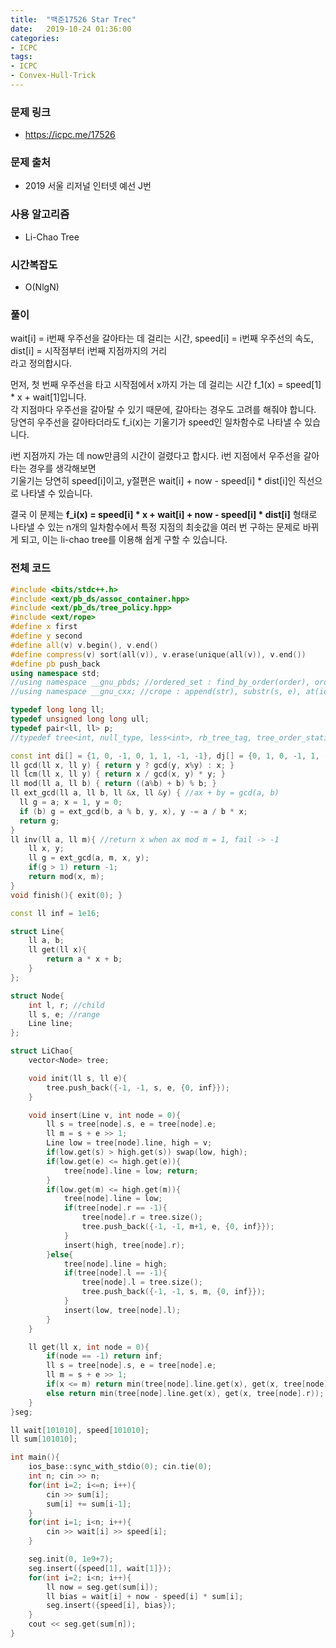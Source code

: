 ```yaml
---
title:  "백준17526 Star Trec"
date:   2019-10-24 01:36:00
categories:
- ICPC
tags:
- ICPC
- Convex-Hull-Trick
---
```


### 문제 링크
* https://icpc.me/17526

### 문제 출처
* 2019 서울 리저널 인터넷 예선 J번

### 사용 알고리즘
* Li-Chao Tree

### 시간복잡도
* O(NlgN)

### 풀이
wait[i] = i번째 우주선을 갈아타는 데 걸리는 시간, speed[i] = i번째 우주선의 속도, dist[i] = 시작점부터 i번째 지점까지의 거리<Br>
라고 정의합시다.

먼저, 첫 번째 우주선을 타고 시작점에서 x까지 가는 데 걸리는 시간 f_1(x) = speed[1] * x + wait[1]입니다.<br>
각 지점마다 우주선을 갈아탈 수 있기 때문에, 갈아타는 경우도 고려를 해줘야 합니다.<br>
당연히 우주선을 갈아타더라도 f_i(x)는 기울기가 speed인 일차함수로 나타낼 수 있습니다.

i번 지점까지 가는 데 now만큼의 시간이 걸렸다고 합시다. i번 지점에서 우주선을 갈아타는 경우를 생각해보면<br>
기울기는 당연히 speed[i]이고, y절편은 wait[i] + now - speed[i] * dist[i]인 직선으로 나타낼 수 있습니다.

결국 이 문제는 **f_i(x) = speed[i] * x + wait[i] + now - speed[i] * dist[i]** 형태로 나타낼 수 있는 n개의 일차함수에서 특정 지점의 최솟값을 여러 번 구하는 문제로 바뀌게 되고, 이는 li-chao tree를 이용해 쉽게 구할 수 있습니다.

### 전체 코드
```cpp
#include <bits/stdc++.h>
#include <ext/pb_ds/assoc_container.hpp>
#include <ext/pb_ds/tree_policy.hpp>
#include <ext/rope>
#define x first
#define y second
#define all(v) v.begin(), v.end()
#define compress(v) sort(all(v)), v.erase(unique(all(v)), v.end())
#define pb push_back
using namespace std;
//using namespace __gnu_pbds; //ordered_set : find_by_order(order), order_of_key(key)
//using namespace __gnu_cxx; //crope : append(str), substr(s, e), at(idx)

typedef long long ll;
typedef unsigned long long ull;
typedef pair<ll, ll> p;
//typedef tree<int, null_type, less<int>, rb_tree_tag, tree_order_statistics_node_update> ordered_set;

const int di[] = {1, 0, -1, 0, 1, 1, -1, -1}, dj[] = {0, 1, 0, -1, 1, -1, 1, -1};
ll gcd(ll x, ll y) { return y ? gcd(y, x%y) : x; }
ll lcm(ll x, ll y) { return x / gcd(x, y) * y; }
ll mod(ll a, ll b) { return ((a%b) + b) % b; }
ll ext_gcd(ll a, ll b, ll &x, ll &y) { //ax + by = gcd(a, b)
  ll g = a; x = 1, y = 0;
  if (b) g = ext_gcd(b, a % b, y, x), y -= a / b * x;
  return g;
}
ll inv(ll a, ll m){ //return x when ax mod m = 1, fail -> -1
    ll x, y;
    ll g = ext_gcd(a, m, x, y);
    if(g > 1) return -1;
    return mod(x, m);
}
void finish(){ exit(0); }

const ll inf = 1e16;

struct Line{
    ll a, b;
    ll get(ll x){
        return a * x + b;
    }
};

struct Node{
    int l, r; //child
    ll s, e; //range
    Line line;
};

struct LiChao{
    vector<Node> tree;

    void init(ll s, ll e){
        tree.push_back({-1, -1, s, e, {0, inf}});
    }

    void insert(Line v, int node = 0){
        ll s = tree[node].s, e = tree[node].e;
        ll m = s + e >> 1;
        Line low = tree[node].line, high = v;
        if(low.get(s) > high.get(s)) swap(low, high);
        if(low.get(e) <= high.get(e)){
            tree[node].line = low; return;
        }
        if(low.get(m) <= high.get(m)){
            tree[node].line = low;
            if(tree[node].r == -1){
                tree[node].r = tree.size();
                tree.push_back({-1, -1, m+1, e, {0, inf}});
            }
            insert(high, tree[node].r);
        }else{
            tree[node].line = high;
            if(tree[node].l == -1){
                tree[node].l = tree.size();
                tree.push_back({-1, -1, s, m, {0, inf}});
            }
            insert(low, tree[node].l);
        }
    }

    ll get(ll x, int node = 0){
        if(node == -1) return inf;
        ll s = tree[node].s, e = tree[node].e;
        ll m = s + e >> 1;
        if(x <= m) return min(tree[node].line.get(x), get(x, tree[node].l));
        else return min(tree[node].line.get(x), get(x, tree[node].r));
    }
}seg;

ll wait[101010], speed[101010];
ll sum[101010];

int main(){
    ios_base::sync_with_stdio(0); cin.tie(0);
    int n; cin >> n;
    for(int i=2; i<=n; i++){
        cin >> sum[i];
        sum[i] += sum[i-1];
    }
    for(int i=1; i<n; i++){
        cin >> wait[i] >> speed[i];
    }

    seg.init(0, 1e9+7);
    seg.insert({speed[1], wait[1]});
    for(int i=2; i<n; i++){
        ll now = seg.get(sum[i]);
        ll bias = wait[i] + now - speed[i] * sum[i];
        seg.insert({speed[i], bias});
    }
    cout << seg.get(sum[n]);
}
```

